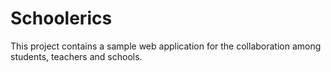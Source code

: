 # Schoolerics
This project contains a sample web application for the collaboration among students, teachers and schools.
